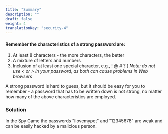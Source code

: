 ```yaml
---
title: "Summary"
description: ""
draft: false
weight: 4
translationKey: "security-4"
---
```


#### Remember the characteristics of a strong password are:

1. At least 8 characters - the more characters, the better
2. A mixture of letters and numbers
3. Inclusion of at least one special character, e.g., ! @ # ? ]
*Note: do not use < or > in your password, as both can cause problems in Web browsers*

A strong password is hard to guess, but it should be easy for you to remember - a password that has to be written down is not strong, no matter how many of the above characteristics are employed.


### Solution

In the Spy Game the passwords "Ilovemypet" and "12345678" are weak and can be easily hacked by a malicious person.



